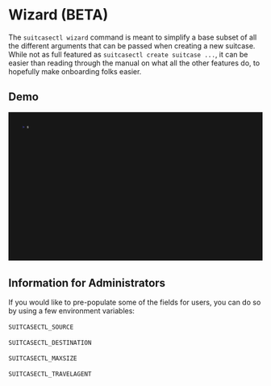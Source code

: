# Wizard (BETA)

The `suitcasectl wizard` command is meant to simplify a base subset of all the different arguments that can be passed when creating a new suitcase. While not as full featured as `suitcasectl create suitcase ...`, it can be easier than reading through the manual on what all the other features do, to hopefully make onboarding folks easier.

## Demo

![wizard](./vhs/wizard.gif)

## Information for Administrators

If you would like to pre-populate some of the fields for users, you can do so by using a few environment variables:

`SUITCASECTL_SOURCE`

`SUITCASECTL_DESTINATION`

`SUITCASECTL_MAXSIZE`

`SUITCASECTL_TRAVELAGENT`
